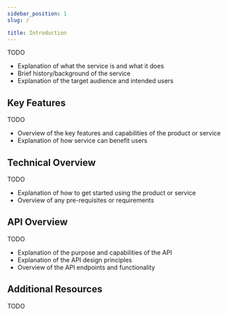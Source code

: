 ```yaml
---
sidebar_position: 1
slug: /

title: Introduction
---
```


<head>
  <title>Application Docs - Document Generation Service</title>
  <meta
    name="description"
    content="cloudlayer.io is a service for helping you automate your document generation processes using our PDF Generation and Image Generation services."
  />
</head>

TODO
- Explanation of what the service is and what it does
- Brief history/background of the service
- Explanation of the target audience and intended users

## Key Features
TODO
- Overview of the key features and capabilities of the product or service
- Explanation of how service can benefit users

## Technical Overview
TODO
- Explanation of how to get started using the product or service
- Overview of any pre-requisites or requirements

## API Overview
TODO
- Explanation of the purpose and capabilities of the API
- Explanation of the API design principles
- Overview of the API endpoints and functionality

## Additional Resources
TODO